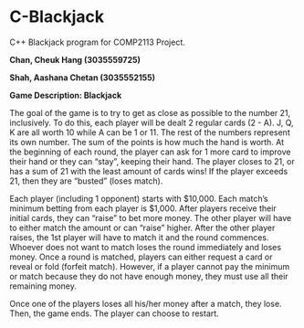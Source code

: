 # C-Blackjack
C++ Blackjack program for COMP2113 Project.

**Chan, Cheuk Hang (3035559725)**

**Shah, Aashana Chetan (3035552155)**

**Game Description: Blackjack**

The goal of the game is to try to get as close as possible to the number 21, inclusively. To do this, each player will be dealt 2 regular cards (2 - A). J, Q, K are all worth 10 while A can be 1 or 11. The rest of the numbers represent its own number. The sum of the points is how much the hand is worth. At the beginning of each round, the player can ask for 1 more card to improve their hand or they can “stay”, keeping their hand. The player closes to 21, or has a sum of 21 with the least amount of cards wins! If the player exceeds 21, then they are “busted” (loses match).

Each player (including 1 opponent) starts with $10,000. Each match’s minimum betting from each player is $1,000. After players receive their initial cards, they can “raise” to bet more money. The other player will have to either match the amount or can “raise” higher. After the other player raises, the 1st player will have to match it and the round commences. Whoever does not want to match loses the round immediately and loses money. Once a round is matched, players can either request a card or reveal or fold (forfeit match). However, if a player cannot pay the minimum or match because they do not have enough money, they must use all their remaining money.

Once one of the players loses all his/her money after a match, they lose. Then, the game ends. The player can choose to restart.
